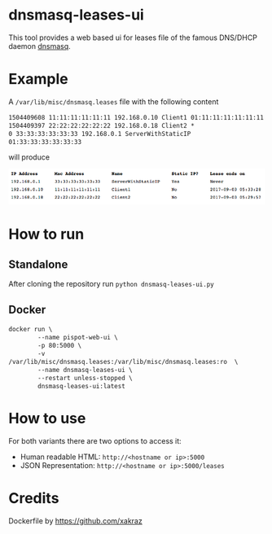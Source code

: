 # dnsmasq-leases-ui

This tool provides a web based ui for leases file of the famous DNS/DHCP daemon [dnsmasq](http://thekelleys.org.uk/dnsmasq/doc.html).

# Example

A `/var/lib/misc/dnsmasq.leases` file with the following content

```
1504409608 11:11:11:11:11:11 192.168.0.10 Client1 01:11:11:11:11:11:11
1504409397 22:22:22:22:22:22 192.168.0.18 Client2 *
0 33:33:33:33:33:33 192.168.0.1 ServerWithStaticIP 01:33:33:33:33:33:33
```

will produce


![Screenshot 1](https://raw.githubusercontent.com/fschlag/docs/master/dnsmasq-leases-ui-docs/screenshot_1.png)

# How to run

## Standalone

After cloning the repository run `python dnsmasq-leases-ui.py`

## Docker

```
docker run \
        --name pispot-web-ui \
        -p 80:5000 \
        -v /var/lib/misc/dnsmasq.leases:/var/lib/misc/dnsmasq.leases:ro  \
        --name dnsmasq-leases-ui \
        --restart unless-stopped \
        dnsmasq-leases-ui:latest
```

# How to use

For both variants there are two options to access it:
* Human readable HTML: `http://<hostname or ip>:5000`
* JSON Representation: `http://<hostname or ip>:5000/leases` 

# Credits

Dockerfile by https://github.com/xakraz
